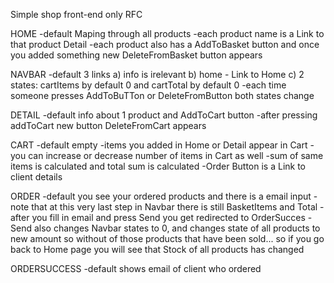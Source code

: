 Simple shop front-end only RFC

HOME 
-default Maping through all products
-each product name is a Link to that product Detail
-each product also has a AddToBasket button and once you added something 
new DeleteFromBasket button appears

NAVBAR
-default 3 links
a) info is irelevant
b) home - Link to Home
c) 2 states: cartItems by default 0 and cartTotal by default 0
-each time someone presses AddToBuTTon or DeleteFromButton both states change

DETAIL
-default info about 1 product and AddToCart button
-after pressing addToCart new button DeleteFromCart appears

CART
-default empty
-items you added in Home or Detail appear in Cart 
-you can increase or decrease number of items in Cart as well
-sum of same items is calculated and total sum is calculated
-Order Button is a Link to client details

ORDER
-default you see your ordered products and there is a email input
-note that at this very last step in Navbar there is still BasketItems and Total
-after you fill in email and press Send you get redirected to OrderSucces
-Send also changes Navbar states to 0, and changes state of all products to new amount
so without of those products that have been sold... so if you go back to Home page
you will see that Stock of all products has changed


ORDERSUCCESS
-default shows email of client who ordered